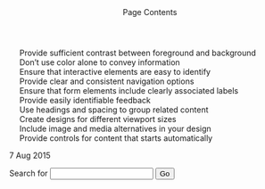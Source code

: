<nav class="box box-simple box-full" aria-labelledby="tocheading" id="toc">
  <header id="tocheading" class="box-h box-h-simple box-h-full"> Page Contents</header>
  <div class="box-i">
<ul id="markdown-toc">
  <li><a href="#provide-sufficient-contrast-between-foreground-and-background" id="markdown-toc-provide-sufficient-contrast-between-foreground-and-background">Provide sufficient contrast between foreground and background</a></li>
  <li><a href="#dont-use-color-alone-to-convey-information" id="markdown-toc-dont-use-color-alone-to-convey-information">Don’t use color alone to convey information</a></li>
  <li><a href="#ensure-that-interactive-elements-are-easy-to-identify" id="markdown-toc-ensure-that-interactive-elements-are-easy-to-identify">Ensure that interactive elements are easy to identify</a></li>
  <li><a href="#provide-clear-and-consistent-navigation-options" id="markdown-toc-provide-clear-and-consistent-navigation-options">Provide clear and consistent navigation options</a></li>
  <li><a href="#ensure-that-form-elements-include-clearly-associated-labels" id="markdown-toc-ensure-that-form-elements-include-clearly-associated-labels">Ensure that form elements include clearly associated labels</a></li>
  <li><a href="#provide-easily-identifiable-feedback" id="markdown-toc-provide-easily-identifiable-feedback">Provide easily identifiable feedback</a></li>
  <li><a href="#use-headings-and-spacing-to-group-related-content" id="markdown-toc-use-headings-and-spacing-to-group-related-content">Use headings and spacing to group related content</a></li>
  <li><a href="#create-designs-for-different-viewport-sizes" id="markdown-toc-create-designs-for-different-viewport-sizes">Create designs for different viewport sizes</a></li>
  <li><a href="#include-image-and-media-alternatives-in-your-design" id="markdown-toc-include-image-and-media-alternatives-in-your-design">Include image and media alternatives in your design</a></li>
  <li><a href="#provide-controls-for-content-that-starts-automatically" id="markdown-toc-provide-controls-for-content-that-starts-automatically">Provide controls for content that starts automatically</a></li>
</ul>
  </div>
</nav>






<time datetime="2015-08-07">7 Aug 2015</time>



<form action="#" method="post">
  <div role="search">
    <label for="search">Search for</label>
    <input type="search" id="search">
    <button type="submit">Go</button>
  </div>
</form>
